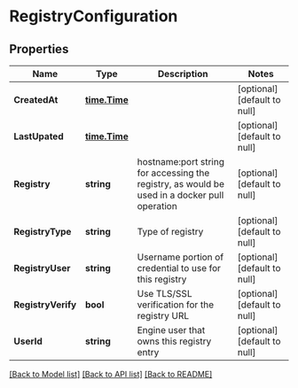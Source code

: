 # RegistryConfiguration

## Properties
Name | Type | Description | Notes
------------ | ------------- | ------------- | -------------
**CreatedAt** | [**time.Time**](time.Time.md) |  | [optional] [default to null]
**LastUpated** | [**time.Time**](time.Time.md) |  | [optional] [default to null]
**Registry** | **string** | hostname:port string for accessing the registry, as would be used in a docker pull operation | [optional] [default to null]
**RegistryType** | **string** | Type of registry | [optional] [default to null]
**RegistryUser** | **string** | Username portion of credential to use for this registry | [optional] [default to null]
**RegistryVerify** | **bool** | Use TLS/SSL verification for the registry URL | [optional] [default to null]
**UserId** | **string** | Engine user that owns this registry entry | [optional] [default to null]

[[Back to Model list]](../README.md#documentation-for-models) [[Back to API list]](../README.md#documentation-for-api-endpoints) [[Back to README]](../README.md)


